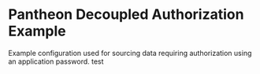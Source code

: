 # Pantheon Decoupled Authorization Example

Example configuration used for sourcing data requiring authorization using an
application password.
test
